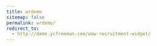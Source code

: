 ```yaml
---
title: wrdemo
sitemap: false
permalink: wrdemo/
redirect_to:
  - http://demo.ycfreeman.com/wow-recruitment-widget/
---
```

